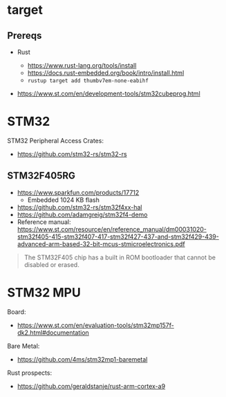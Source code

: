 # target

## Prereqs
- Rust
    - https://www.rust-lang.org/tools/install
    - https://docs.rust-embedded.org/book/intro/install.html
    - `rustup target add thumbv7em-none-eabihf`
   
- https://www.st.com/en/development-tools/stm32cubeprog.html


# STM32

STM32 Peripheral Access Crates:
- https://github.com/stm32-rs/stm32-rs

## STM32F405RG
- https://www.sparkfun.com/products/17712
    - Embedded 1024 KB flash 
- https://github.com/stm32-rs/stm32f4xx-hal
- https://github.com/adamgreig/stm32f4-demo
- Reference manual: https://www.st.com/resource/en/reference_manual/dm00031020-stm32f405-415-stm32f407-417-stm32f427-437-and-stm32f429-439-advanced-arm-based-32-bit-mcus-stmicroelectronics.pdf

> The STM32F405 chip has a built in ROM bootloader that cannot be disabled or erased.

# STM32 MPU

Board:
- https://www.st.com/en/evaluation-tools/stm32mp157f-dk2.html#documentation

Bare Metal:
- https://github.com/4ms/stm32mp1-baremetal

Rust prospects:
- https://github.com/geraldstanje/rust-arm-cortex-a9

